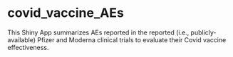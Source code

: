 # covid_vaccine_AEs

This Shiny App summarizes AEs reported in the reported (i.e., publicly-available) Pfizer and Moderna clinical trials to evaluate their Covid vaccine effectiveness. 